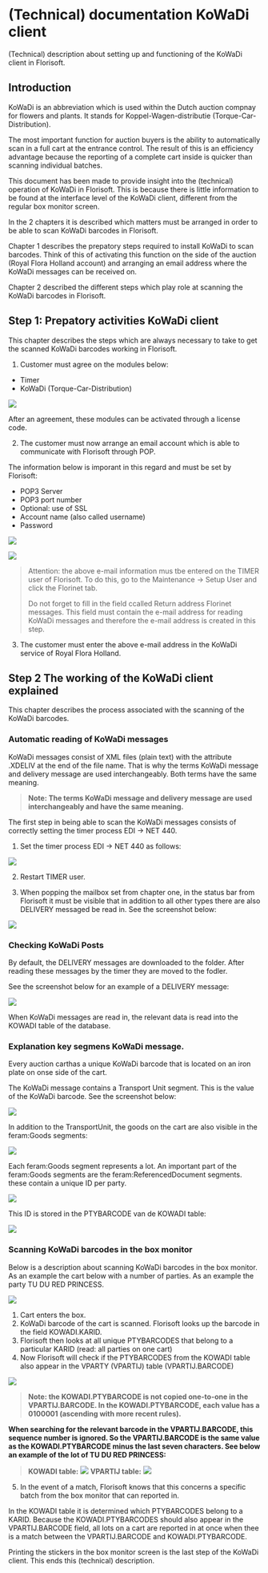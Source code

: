 # (Technical) documentation KoWaDi client
(Technical) description about setting up and functioning of the KoWaDi client in Florisoft.

## Introduction
KoWaDi is an abbreviation which is used within the Dutch auction compnay for flowers and plants. It stands for Koppel-Wagen-distributie (Torque-Car-Distribution).

The most important function for auction buyers is the ability to automatically scan in a full cart at the entrance control. The result of this is an efficiency advantage because the reporting of a complete cart inside is quicker than scanning individual batches.

This document has been made to provide insight into the (technical) operation of KoWaDi in Florisoft. This is because there is little information to be found at the interface level of the KoWaDi client, different from the regular box monitor screen.

In the 2 chapters it is described which matters must be arranged in order to be able to scan KoWaDi barcodes in Florisoft. 

Chapter 1 describes the prepatory steps required to install KoWaDi to scan barcodes. Think of this of activating this function on the side of the auction (Royal Flora Holland account) and arranging an email address where the KoWaDi messages can be received on.

Chapter 2 described the different steps which play role at scanning the KoWaDi barcodes in Florisoft.

## Step 1: Prepatory activities KoWaDi client
This chapter describes the steps which are always necessary to take to get the scanned KoWaDi barcodes working in Florisoft.

1. Customer must agree on the modules below:

- Timer
- KoWaDi (Torque-Car-Distribution)

![](media/2021-12-13-15-33-12.png)

After an agreement, these modules can be activated through a license code.

2. The customer must now arrange an email account which is able to communicate with Florisoft through POP.

The information below is imporant in this regard and must be set by Florisoft:

- POP3 Server
- POP3 port number
- Optional: use of SSL
- Account name (also called username)
- Password

![](2021-12-13-15-40-20.png)

![](2021-12-13-15-43-13.png)

> Attention: the above e-mail information mus tbe entered on the TIMER user of Florisoft. To do this, go to the Maintenance -> Setup User and click the Florinet tab.
>
> Do not forget to fill in the field ccalled Return address Florinet messages. This field must contain the e-mail address for reading KoWaDi messages and therefore the e-mail address is created in this step.

3. The customer must enter the above e-mail address in the KoWaDi service of Royal Flora Holland.

## Step 2 The working of the KoWaDi client explained
This chapter describes the process associated with the scanning of the KoWaDi barcodes.

### Automatic reading of KoWaDi messages
KoWaDi messages  consist of XML files (plain text) with the attribute .XDELIV at the end of the file name. That is why the terms KoWaDi message and delivery message are used interchangeably. Both terms have the same meaning.

> **Note: The terms KoWaDi message and delivery message are used interchangeably and have the same meaning.**

The first step in being able to scan the KoWaDi messages consists of correctly setting the timer process EDI -> NET 440.

1. Set the timer process EDI -> NET 440 as follows:

![](2021-12-21-08-56-01.png)

2. Restart TIMER user.

3. When popping the mailbox set from chapter one, in the status bar from Florisoft it must be visible that in addition to all other types there are also DELIVERY messaged be read in. See the screenshot below:

![](2021-12-21-09-06-53.png)

### Checking KoWaDi Posts
By default, the DELIVERY messages are downloaded to the folder. After reading these messages by the timer they are moved to the fodler.

See the screenshot below for an example of a DELIVERY message:

![](2021-12-21-09-20-50.png)

When KoWaDi messages are read in, the relevant data is read into the KOWADI table of the database.

### Explanation key segmens KoWaDi message.
Every auction carthas a unique KoWaDi barcode that is located on an iron plate on onse side of the cart.

The KoWaDi message contains a Transport Unit segment. This is the value of the KoWaDi barcode. See the screenshot below:

![](2021-12-21-09-32-56.png)

In addition to the TransportUnit, the goods on the cart are also visible in the feram:Goods segments:

![](2021-12-21-09-34-45.png)

Each feram:Goods segment represents a lot. An important part of the feram:Goods segments are the feram:ReferencedDocument segments. these contain a unique ID per party. 

![](2021-12-21-09-41-46.png)

This ID is stored in the PTYBARCODE van de KOWADI table:

![](2021-12-21-09-44-51.png)

### Scanning KoWaDi barcodes in the box monitor

Below is a description about scanning KoWaDi barcodes in the box monitor. As an example the cart below with a number of parties. As an example the party TU DU RED PRINCESS.

![](2021-12-21-09-52-01.png)

1. Cart enters the box.
2. KoWaDi barcode of the cart is scanned. Florisoft looks up the barcode in the field KOWADI.KARID.
3. Florisoft then looks at all unique PTYBARCODES that belong to a particular KARID (read: all parties on one cart)
4. Now Florisoft will check if the PTYBARCODES from the KOWADI table also appear in the VPARTY (VPARTIJ) table (VPARTIJ.BARCODE)

![](2021-12-21-10-19-03.png)

> **Note: the KOWADI.PTYBARCODE is not copied one-to-one in the VPARTIJ.BARCODE. In the KOWADI.PTYBARCODE, each value has a 0100001 (ascending with more recent rules).**
>
**When searching for the relevant barcode in the VPARTIJ.BARCODE, this sequence number is ignored. So the VPARTIJ.BARCODE is the same value as the KOWADI.PTYBARCODE minus the last seven characters. See below an example of the lot of TU DU RED PRINCESS:**
>
>**KOWADI table:**
![](2021-12-21-10-53-58.png)
>**VPARTIJ table:**
![](2021-12-21-10-54-25.png)

5. In the event of a match, Florisoft knows that this concerns a specific batch from the box monitor that can reported in.

In the KOWADI table it is determined which PTYBARCODES belong to a KARID. Because the KOWADI.PTYBARCODES should also appear in the VPARTIJ.BARCODE field, all lots on a cart are reported in at once when thee is a match between the VPARTIJ.BARCODE and KOWADI.PTYBARCODE.

Printing the stickers in the box monitor screen is the last step of the KoWaDi client. This ends this (technical) description.